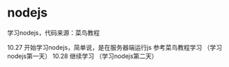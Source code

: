 # nodejs
学习nodejs，代码来源：菜鸟教程

10.27  开始学习nodejs，简单说，是在服务器端运行js
       参考菜鸟教程学习
       （学习nodejs第一天）
10.28  继续学习
       （学习nodejs第二天）
